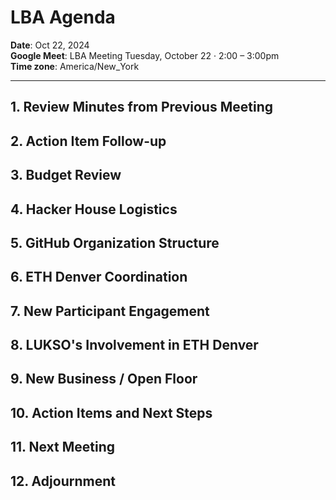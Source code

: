 # LBA Agenda

**Date**: Oct 22, 2024  
**Google Meet**: LBA Meeting Tuesday, October 22 · 2:00 – 3:00pm  
**Time zone**: America/New_York

---

## 1. Review Minutes from Previous Meeting

## 2. Action Item Follow-up

## 3. Budget Review

## 4. Hacker House Logistics

## 5. GitHub Organization Structure

## 6. ETH Denver Coordination

## 7. New Participant Engagement

## 8. LUKSO's Involvement in ETH Denver

## 9. New Business / Open Floor

## 10. Action Items and Next Steps

## 11. Next Meeting

## 12. Adjournment

